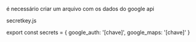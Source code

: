 
é necessário criar um arquivo com os dados do google api


secretkey.js

export const secrets = {
    google_auth: '[chave]',
    google_maps: '[chave]'
}